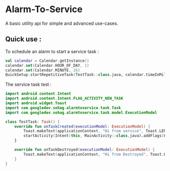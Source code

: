 # Alarm-To-Service

A basic utility api for simple and advanced use-cases.

## Quick use : 

To schedule an alarm to start a service task : 
```kotlin
val calendar = Calendar.getInstance()
calendar.set(Calendar.HOUR_OF_DAY, 1)
calendar.set(Calendar.MINUTE, 16)
QuickSetup.startRepetitiveTask(TestTask::class.java, calendar.timeInMillis, applicationContext)
```
The service task test : 
```kotlin
import android.content.Intent
import android.content.Intent.FLAG_ACTIVITY_NEW_TASK
import android.widget.Toast
import com.googledev.sohag.alarmtoservice.task.Task
import com.googledev.sohag.alarmtoservice.task.model.ExecutionModel

class TestTask: Task() {
    override fun onTaskCreated(executionModel: ExecutionModel) {
        Toast.makeText(applicationContext, "Hi from service", Toast.LENGTH_LONG).show()
        startActivity(Intent(this, MainActivity::class.java).addFlags(FLAG_ACTIVITY_NEW_TASK))
    }

    override fun onTaskDestroyed(executionModel: ExecutionModel) {
        Toast.makeText(applicationContext, "Hi from Destroyed", Toast.LENGTH_LONG).show()
    }
}
```
